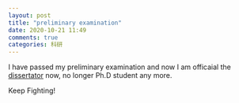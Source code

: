 ```yaml
---
layout: post
title: "preliminary examination"
date: 2020-10-21 11:49
comments: true
categories: 科研
---
```


I have passed my preliminary examination and now I am officaial the [dissertator](https://grad.wisc.edu/documents/dissertator-status/) now, no longer Ph.D student any more.

Keep Fighting!